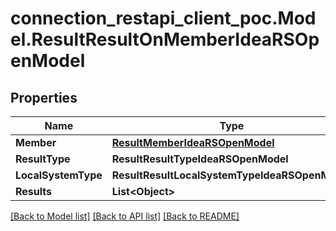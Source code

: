 # connection_restapi_client_poc.Model.ResultResultOnMemberIdeaRSOpenModel

## Properties

Name | Type | Description | Notes
------------ | ------------- | ------------- | -------------
**Member** | [**ResultMemberIdeaRSOpenModel**](ResultMemberIdeaRSOpenModel.md) |  | [optional] 
**ResultType** | **ResultResultTypeIdeaRSOpenModel** |  | [optional] 
**LocalSystemType** | **ResultResultLocalSystemTypeIdeaRSOpenModel** |  | [optional] 
**Results** | **List&lt;Object&gt;** |  | [optional] 

[[Back to Model list]](../README.md#documentation-for-models) [[Back to API list]](../README.md#documentation-for-api-endpoints) [[Back to README]](../README.md)

